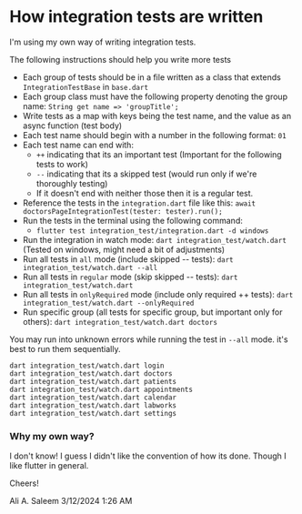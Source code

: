 # How integration tests are written

I'm using my own way of writing integration tests.

The following instructions should help you write more tests

- Each group of tests should be in a file written as a class that extends `IntegrationTestBase` in `base.dart`
- Each group class must have the following property denoting the group name: `String get name => 'groupTitle';`
- Write tests as a map with keys being the test name, and the value as an async function (test body)
- Each test name should begin with a number in the following format: `01`
- Each test name can end with:
    - `++` indicating that its an important test (Important for the following tests to work)
    - `--` indicating that its a skipped test (would run only if we're thoroughly testing)
    - If it doesn't end with neither those then it is a regular test.
- Reference the tests in the `integration.dart` file like this: `await doctorsPageIntegrationTest(tester: tester).run();`
- Run the tests in the terminal using the following command:
    - `flutter test integration_test/integration.dart -d windows`
- Run the integration in watch mode: `dart integration_test/watch.dart` (Tested on windows, might need a bit of adjustments)
- Run all tests in `all` mode (include skipped -- tests): `dart integration_test/watch.dart --all`
- Run all tests in `regular` mode (skip skipped -- tests): `dart integration_test/watch.dart`
- Run all tests in `onlyRequired` mode (include only required ++ tests): `dart integration_test/watch.dart --onlyRequired`
- Run specific group (all tests for specific group, but important only for others): `dart integration_test/watch.dart doctors`

You may run into unknown errors while running the test in `--all` mode. it's best to run them sequentially.
```
dart integration_test/watch.dart login
dart integration_test/watch.dart doctors
dart integration_test/watch.dart patients
dart integration_test/watch.dart appointments
dart integration_test/watch.dart calendar
dart integration_test/watch.dart labworks
dart integration_test/watch.dart settings
```


### Why my own way?

I don't know! I guess I didn't like the convention of how its done. Though I like flutter in general.

Cheers!

Ali A. Saleem
3/12/2024 1:26 AM